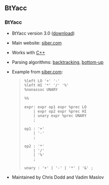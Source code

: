 ## BtYacc ##

### BtYacc ###

 *  BtYacc version 3.0 ([download][])
 *  Main website: [siber.com][download]
 *  Works with [C++][C]
 *  Parsing algorithms: [backtracking][], [bottom-up][]
 *  Example from [siber.com][]:
    
    > ``````````
    > %left LO '+' '-'
    > %left HI '*' '/' '%'
    > %nonassoc UNARY
    > 
    > %%
    > 
    > expr: expr op1 expr %prec LO
    >     | expr op2 expr %prec HI
    >     | unary expr %prec UNARY
    >     ;
    > 
    > op1 : '+'
    >     | '-'
    >     ;
    > 
    > op2 : '*'
    >     | '/'
    >     | '%'
    >     ;
    > 
    > unary : '+' | '-' | '*' | '&' ;
    > ``````````
 *  Maintained by Chris Dodd and Vadim Maslov


[download]: http://www.siber.com/btyacc/
[C]: http://101companies.org/wiki/Language:CPlusPlus
[backtracking]: https://en.wikipedia.org/wiki/Backtracking
[bottom-up]: https://en.wikipedia.org/wiki/Bottom-up_parsing
[siber.com]: http://www.siber.com/btyacc/btyacc-3-0.zip